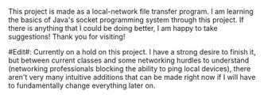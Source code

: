 This project is made as a local-network file transfer program. I am learning the basics of Java's socket programming system through this project. If there is anything that I could be doing better, I am happy to take suggestions! Thank you for visiting!


#Edit#: Currently on a hold on this project. I have a strong desire to finish it, but between current classes and some networking hurdles to understand (networking professionals blocking the ability to ping local devices), there aren't very many intuitive additions that can be made right now if I will have to fundamentally change everything later on.
